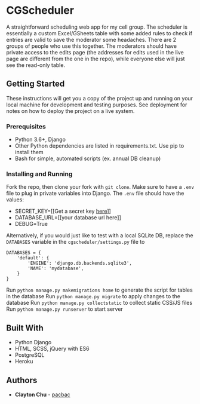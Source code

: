 # CGScheduler

A straightforward scheduling web app for my cell group. The scheduler is essentially a custom Excel/GSheets table with some added rules to check if entries are valid to save the moderator some headaches. There are 2 groups of people who use this together. The moderators should have private access to the edits page (the addresses for edits used in the live page are different from the one in the repo), while everyone else will just see the read-only table.

## Getting Started

These instructions will get you a copy of the project up and running on your local machine for development and testing purposes. See deployment for notes on how to deploy the project on a live system.

### Prerequisites

- Python 3.6+, Django
- Other Python dependencies are listed in requirements.txt. Use pip to install them
- Bash for simple, automated scripts (ex. annual DB cleanup)

### Installing and Running

Fork the repo, then clone your fork with ```git clone```.
Make sure to have a ```.env``` file to plug in private variables into Django.
The ```.env``` file should have the values:
- SECRET_KEY=[[Get a secret key [here](https://www.miniwebtool.com/django-secret-key-generator/)]]
- DATABASE_URL=[[your database url here]]
- DEBUG=True

Alternatively, if you would just like to test with a local SQLite DB, replace the ```DATABASES``` variable in the ```cgscheduler/settings.py``` file to
```
DATABASES = {
    'default': {
        'ENGINE': 'django.db.backends.sqlite3',
        'NAME': 'mydatabase',
    }
}
```
Run ```python manage.py makemigrations home``` to generate the script for tables in the database
Run ```python manage.py migrate``` to apply changes to the database
Run ```python manage.py collectstatic``` to collect static CSS/JS files
Run ```python manage.py runserver``` to start server

## Built With

* Python Django
* HTML, SCSS, jQuery with ES6
* PostgreSQL
* Heroku

## Authors

* **Clayton Chu** - [pacbac](https://github.com/pacbac)
